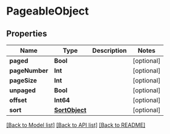 # PageableObject

## Properties
Name | Type | Description | Notes
------------ | ------------- | ------------- | -------------
**paged** | **Bool** |  | [optional] 
**pageNumber** | **Int** |  | [optional] 
**pageSize** | **Int** |  | [optional] 
**unpaged** | **Bool** |  | [optional] 
**offset** | **Int64** |  | [optional] 
**sort** | [**SortObject**](SortObject) |  | [optional] 

[[Back to Model list]](../README#documentation-for-models) [[Back to API list]](../README#documentation-for-api-endpoints) [[Back to README]](../README)


